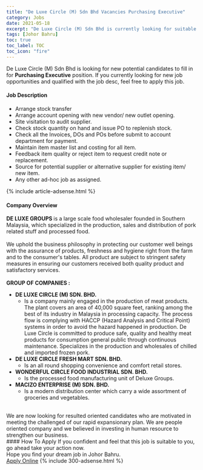 ```yaml
---
title: "De Luxe Circle (M) Sdn Bhd Vacancies Purchasing Executive" 
category: Jobs 
date: 2021-05-18 
excerpt: "De Luxe Circle (M) Sdn Bhd is currently looking for suitable person to fill in the Purchasing Executive which based in Johor Bahru" 
tags: [Johor Bahru] 
toc: true 
toc_label: TOC 
toc_icon: "fire" 
--- 
```


<p>De Luxe Circle (M) Sdn Bhd is looking for new potential candidates to fill in for <b>Purchasing Executive</b> position. If you currently looking for new job opportunities and qualified with the job desc, feel free to apply this job.
</p><div><div><h4>Job Description</h4></div><div><div><span><div><ul><li>Arrange stock transfer</li><li>Arrange account opening with new vendor/ new outlet opening.</li><li>Site visitation to audit supplier.</li><li>Check stock quantity on hand and issue PO to replenish stock.</li><li>Check all the Invoices, DOs and POs before submit to account department for payment.</li><li>Maintain item master list and costing for all item.</li><li>Feedback item quality or reject item to request credit note or replacement.</li><li>Source for potential supplier or alternative supplier for existing item/ new item.</li><li>Any other ad-hoc job as assigned.</li></ul></div></span></div></div></div> 
{% include article-adsense.html %} 
<div><div><h4>Company Overview</h4></div><div><div><span><div><div>
<div><strong>DE LUXE GROUPS </strong>is a large scale food wholesaler founded in Southern Malaysia, which specialized in the production, sales and distribution of pork related stuff and processed food.</div>
<div><br>
We uphold the business philosophy in protecting our customer well beings with the assurance of products, freshness and hygiene right from the farm and to the consumer's tables. All product are subject to stringent safety measures in ensuring our customers received both quality product and satisfactory services.<br>
&#160;</div>
<div><strong>GROUP OF COMPANIES&#160;:</strong></div>
<ul>
<li><strong>DE LUXE CIRCLE (M) SDN. BHD.</strong>
<ul>
<li>Is a company mainly engaged in the production of meat products. The plant covers an area of 40,000 square feet, ranking among the best of its industry in Malaysia in processing capacity. The process flow is complying with HACCP (Hazard Analysis and Critical Point) systems in order to avoid the hazard happened in production. De Luxe Circle is committed to produce safe, quality and healthy meat products for consumption general public through continuous maintenance. Specializes in the production and wholesales of chilled and imported frozen pork.</li>
</ul>
</li>
<li><strong>DE LUXE CIRCLE FRESH MART SDN. BHD. </strong>
<ul>
<li>Is an all round shopping convenience and comfort retail stores.</li>
</ul>
</li>
<li><strong>WONDERFUL CIRCLE FOOD INDUSTRIAL SDN. BHD.</strong>
<ul>
<li>Is the processed food manufacturing unit of Deluxe Groups.</li>
</ul>
</li>
<li><strong>MACIZO ENTERPRISE (M) SDN. BHD.</strong>
<ul>
<li>Is a modern distribution center which carry a wide assortment of groceries and vegetables.</li>
</ul>
</li>
</ul>
<div><br>
We are now looking for resulted oriented candidates who are motivated in meeting the challenged of our rapid expansionary plan. We are people oriented company and we believed in investing in human resource to strengthen our business.</div>
</div></div></span></div></div></div> 
#### How To Apply 
If you confident and feel that this job is suitable to you, go ahead take your action now. <br/> 
Hope you find your dream job in Johor Bahru. <br/> 
<a href="https://www.jobstreet.com.my/en/job/purchasing-executive-4567399?jobId=jobstreet-my-job-4567399&" class="btn btn--info" target="_blank" rel="nofollow noopenner">Apply Online</a> 
{% include 300-adsense.html %} 